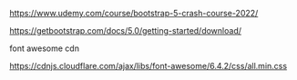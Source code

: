 https://www.udemy.com/course/bootstrap-5-crash-course-2022/

https://getbootstrap.com/docs/5.0/getting-started/download/

font awesome cdn

https://cdnjs.cloudflare.com/ajax/libs/font-awesome/6.4.2/css/all.min.css
